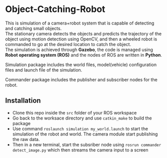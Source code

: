 # Object-Catching-Robot
This is simulation of a camera+robot system that is capable of detecting and catching small objects.<br>
The stationary camera detects the objects and predicts the trajectory of the object using motion detection using OpenCV, and then a wheeled robot is commanded to go at the desired location to catch the object.<br>
The simulation is achieved through **Gazebo**, the code is managed using **Robot operating system (ROS)** and the nodes of ROS are written in **Python**.

Simulation package includes the world files, model(vehicle) configuration files and launch file of the simulation.

Commander package includes the publisher and subscriber nodes for the robot.

## Installation
* Clone this repo inside the `src` folder of your ROS workspace
* Go back to the worksace directory and use `catkin_make` to build the package
* Use command `roslaunch simulation my_world.launch` to start the simulation of the robot and world. The camera module start publishing the raw data.
* Then in a new terminal, start the subsriber node using `rosrun commander detect_image.py` which then streams the camera input to a screen
